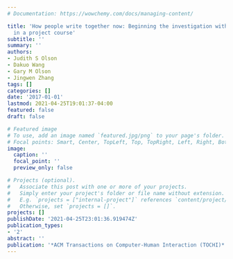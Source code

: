 ```yaml
---
# Documentation: https://wowchemy.com/docs/managing-content/

title: 'How people write together now: Beginning the investigation with advanced undergraduates
  in a project course'
subtitle: ''
summary: ''
authors:
- Judith S Olson
- Dakuo Wang
- Gary M Olson
- Jingwen Zhang
tags: []
categories: []
date: '2017-01-01'
lastmod: 2021-04-25T19:01:37-04:00
featured: false
draft: false

# Featured image
# To use, add an image named `featured.jpg/png` to your page's folder.
# Focal points: Smart, Center, TopLeft, Top, TopRight, Left, Right, BottomLeft, Bottom, BottomRight.
image:
  caption: ''
  focal_point: ''
  preview_only: false

# Projects (optional).
#   Associate this post with one or more of your projects.
#   Simply enter your project's folder or file name without extension.
#   E.g. `projects = ["internal-project"]` references `content/project/deep-learning/index.md`.
#   Otherwise, set `projects = []`.
projects: []
publishDate: '2021-04-25T23:01:36.919474Z'
publication_types:
- '2'
abstract: ''
publication: '*ACM Transactions on Computer-Human Interaction (TOCHI)*'
---
```

